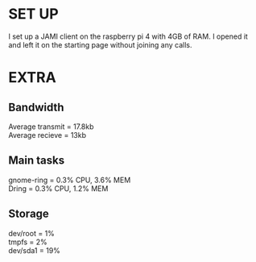 # SET UP
I set up a JAMI client on the raspberry pi 4 with 4GB of RAM. I opened it and left it on the starting page without joining any calls.
# EXTRA
## Bandwidth
Average transmit = 17.8kb  
Average recieve = 13kb  
## Main tasks
gnome-ring = 0.3% CPU, 3.6% MEM  
Dring = 0.3% CPU, 1.2% MEM  
## Storage
dev/root = 1%   
tmpfs = 2%  
dev/sda1 = 19%  
